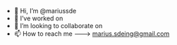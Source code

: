 - 👋 Hi, I’m @mariussde
- 🌱 I’ve worked on
- 💞️ I’m looking to collaborate on 
- 📫 How to reach me ---> marius.sdeing@gmail.com
